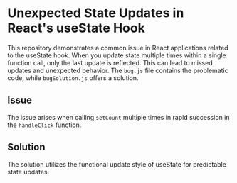 # Unexpected State Updates in React's useState Hook
This repository demonstrates a common issue in React applications related to the useState hook.  When you update state multiple times within a single function call, only the last update is reflected. This can lead to missed updates and unexpected behavior. 
The `bug.js` file contains the problematic code, while `bugSolution.js` offers a solution.
## Issue
The issue arises when calling `setCount` multiple times in rapid succession in the `handleClick` function.
## Solution
The solution utilizes the functional update style of useState for predictable state updates.
